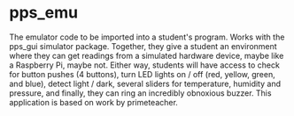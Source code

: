 # pps_emu
The emulator code to be imported into a student's program.  Works with the pps_gui simulator package.  Together, they give a student an environment where they can get readings from a simulated hardware device, maybe like a Raspberry Pi, maybe not.  Either way, students will have access to check for button pushes (4 buttons), turn LED lights on / off (red, yellow, green, and blue), detect light / dark, several sliders for temperature, humidity and pressure, and finally, they can ring an incredibly obnoxious buzzer. This application is based on work by primeteacher.
